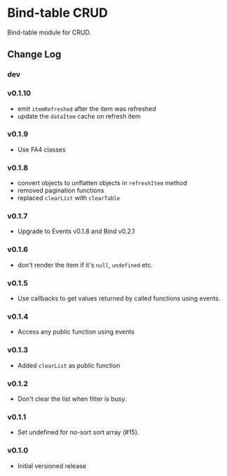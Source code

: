 Bind-table CRUD
===============

Bind-table module for CRUD.


## Change Log

### dev

### v0.1.10
 - emit `itemRefreshed` after the item was refreshed
 - update the `dataItem` cache on refresh item

### v0.1.9
 - Use FA4 classes

### v0.1.8
 - convert objects to unflatten objects in `refreshItem` method
 - removed pagination functions
 - replaced `clearList` with `clearTable`

### v0.1.7
 - Upgrade to Events v0.1.8 and Bind v0.2.1

### v0.1.6
 - don't render the item if it's `null`, `undefined` etc.

### v0.1.5
 - Use callbacks to get values returned by called functions using events.

### v0.1.4
 - Access any public function using events

### v0.1.3
 - Added `clearList` as public function

### v0.1.2
 - Don't clear the list when filter is busy.

### v0.1.1
 - Set undefined for no-sort sort array (#15).

### v0.1.0
 - Initial versioned release

